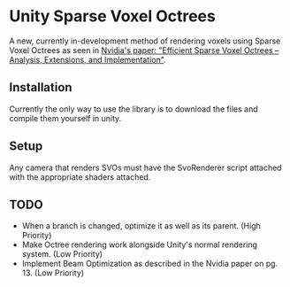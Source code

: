 # Unity Sparse Voxel Octrees

A new, currently in-development method of rendering voxels using Sparse Voxel Octrees as seen in [Nvidia's paper: "Efficient Sparse Voxel Octrees – Analysis, Extensions, and Implementation"](https://www.nvidia.com/docs/IO/88972/nvr-2010-001.pdf).

## Installation

Currently the only way to use the library is to download the files and compile them yourself in unity.

## Setup

Any camera that renders SVOs must have the SvoRenderer script attached with the appropriate shaders attached.

## TODO

- When a branch is changed, optimize it as well as its parent. (High Priority)
- Make Octree rendering work alongside Unity's normal rendering system. (Low Priority)
- Implement Beam Optimization as described in the Nvidia paper on pg. 13. (Low Priority)
